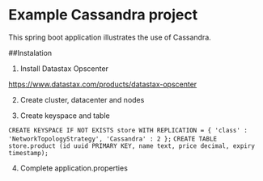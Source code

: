 # Example Cassandra project

This spring boot application illustrates the use of Cassandra.

##Instalation

1. Install Datastax Opscenter

https://www.datastax.com/products/datastax-opscenter

2. Create cluster, datacenter and nodes

3. Create keyspace and table

`CREATE KEYSPACE IF NOT EXISTS store WITH REPLICATION = { 'class' : 'NetworkTopologyStrategy', 'Cassandra' : 2 };`
`CREATE TABLE store.product (id uuid PRIMARY KEY, name text, price decimal, expiry timestamp);`

4. Complete application.properties